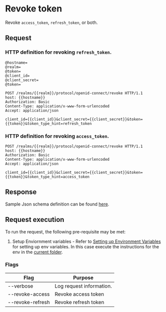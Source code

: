 # Revoke token

Revoke `access_token`, `refresh_token`, or both.

## Request

### HTTP definition for revoking `refresh_token`.

```http
@hostname=
@realm=
@token=
@client_id=
@client_secret=
@token=

POST /realms/{{realm}}/protocol/openid-connect/revoke HTTP/1.1
host: {{hostname}}
Authorization: Basic 
Content-Type: application/x-www-form-urlencoded
Accept: application/json

client_id={{client_id}}&client_secret={{client_secret}}&token={{token}}&token_type_hint=refresh_token
```

### HTTP definition for revoking `access_token`.

```http
POST /realms/{{realm}}/protocol/openid-connect/revoke HTTP/1.1
host: {{hostname}}
Authorization: Basic 
Content-Type: application/x-www-form-urlencoded
Accept: application/json

client_id={{client_id}}&client_secret={{client_secret}}&token={{token}}&token_type_hint=access_token
```

## Response

Sample Json schema definition can be found [here](./sample_schema.json).

## Request execution

To run the request, the following pre-requisite may be met:

1. Setup Enviornment variables - Refer to [Setting up Environment Variables](../README.md#environment-variables) for setting up env variables. In this case execute the instructions for the env in the [current folder](./env.sh.template).

### Flags

<table>
    <thead>
        <th>Flag</th>
        <th>Purpose</th>
    </thead>
    <tbody>
        <tr>
            <td>--verbose</td>
            <td>Log request information.</td>
        </tr>
        <tr>
            <td>--revoke-access</td>
            <td>Revoke access token</td>
        </tr>
          <tr>
            <td>--revoke-refresh</td>
            <td>Revoke refresh token</td>
        </tr>
    </tbody>
</table>
